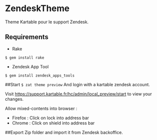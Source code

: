 # ZendeskTheme

Theme Kartable pour le support Zendesk.

## Requirements

- Rake

`$ gem install rake`

- Zendesk App Tool

`$ gem install zendesk_apps_tools`


##Start
`$ zat theme preview`   And login with a kartable zendesk account.

Visit https://support.kartable.fr/hc/admin/local_preview/start to view your changes.

 Allow mixed-contents into browser :
- Firefox : Click on lock into address bar
- Chrome : Click on shield into address bar

##Export
Zip folder and import it from Zendesk backoffice.
